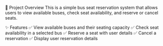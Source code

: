 📌 Project Overview
This is a simple bus seat reservation system that allows users to view available buses, check seat availability, and reserve or cancel seats.

✨ Features
✅ View available buses and their seating capacity
✅ Check seat availability in a selected bus
✅ Reserve a seat with user details
✅ Cancel a reservation
✅ Display user reservation details
